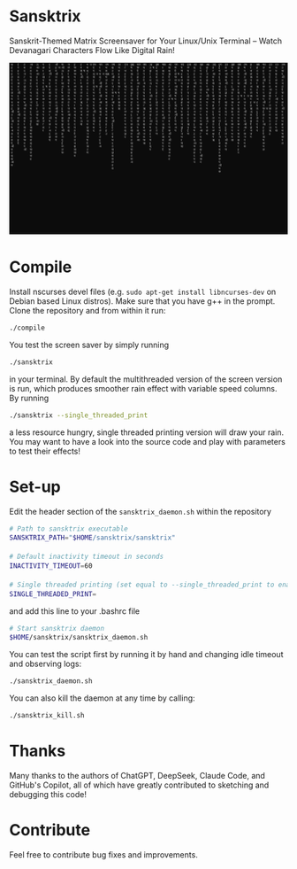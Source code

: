 # Sansktrix
Sanskrit-Themed Matrix Screensaver for Your Linux/Unix Terminal – Watch Devanagari Characters Flow Like Digital Rain!

![Sanskrit-Themed Matrix Screensaver](screenshot.png)

# Compile

Install nscurses devel files (e.g. `sudo apt-get install libncurses-dev` on Debian based Linux distros). Make sure that you have g++ in the prompt. Clone the repository and from within it run:

```bash
./compile
```

You test the screen saver by simply running

```bash
./sansktrix
```

in your terminal. By default the multithreaded version of the screen version is run, which produces smoother rain effect with variable speed columns. By running

```bash
./sansktrix --single_threaded_print
```

a less resource hungry, single threaded printing version will draw your rain. You may want to have a look into the source code and play with parameters to test their effects!

# Set-up

Edit the header section of the `sansktrix_daemon.sh` within the repository

```bash
# Path to sansktrix executable
SANSKTRIX_PATH="$HOME/sansktrix/sansktrix"

# Default inactivity timeout in seconds
INACTIVITY_TIMEOUT=60 

# Single threaded printing (set equal to --single_threaded_print to enable)
SINGLE_THREADED_PRINT=
```

and add this line to your .bashrc file

```bash
# Start sansktrix daemon
$HOME/sansktrix/sansktrix_daemon.sh
```

You can test the script first by running it by hand and changing idle timeout and observing logs:

```bash
./sansktrix_daemon.sh
```

You can also kill the daemon at any time by calling:

```bash
./sansktrix_kill.sh
```

# Thanks

Many thanks to the authors of ChatGPT, DeepSeek, Claude Code, and GitHub's Copilot, all of which have greatly contributed to sketching and debugging this code!

# Contribute

Feel free to contribute bug fixes and improvements.